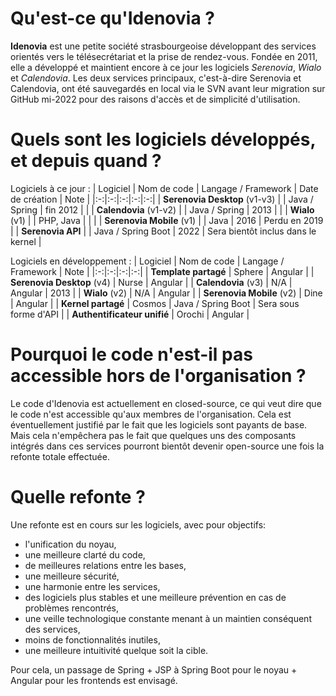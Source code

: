 # Qu'est-ce qu'Idenovia ?

**Idenovia** est une petite société strasbourgeoise développant des services orientés vers le télésecrétariat et la prise de rendez-vous. Fondée en 2011, elle a développé et maintient encore à ce jour les logiciels *Serenovia*, *Wialo* et *Calendovia*. Les deux services principaux, c'est-à-dire Serenovia et Calendovia, ont été sauvegardés en local via le SVN avant leur migration sur GitHub mi-2022 pour des raisons d'accès et de simplicité d'utilisation.

# Quels sont les logiciels développés, et depuis quand ?

Logiciels à ce jour :
| Logiciel | Nom de code | Langage / Framework | Date de création | Note |
|:-:|:-:|:-:|:-:|:-:|
| **Serenovia Desktop** (v1-v3) | | Java / Spring | fin 2012 | |
| **Calendovia** (v1-v2) | | Java / Spring | 2013 | |
| **Wialo** (v1) | | PHP, Java | | |
| **Serenovia Mobile** (v1) | | Java | 2016 | Perdu en 2019 |
| **Serenovia API** | | Java / Spring Boot | 2022 | Sera bientôt inclus dans le kernel |

Logiciels en développement :
| Logiciel | Nom de code | Langage / Framework | Note |
|:-:|:-:|:-:|:-:|
| **Template partagé** | Sphere | Angular |
| **Serenovia Desktop** (v4) | Nurse | Angular |
| **Calendovia** (v3) | N/A | Angular | 2013 |
| **Wialo** (v2) | N/A | Angular |
| **Serenovia Mobile** (v2) | Dine | Angular |
| **Kernel partagé** | Cosmos | Java / Spring Boot | Sera sous forme d'API |
| **Authentificateur unifié** | Orochi | Angular |

# Pourquoi le code n'est-il pas accessible hors de l'organisation ?

Le code d'Idenovia est actuellement en closed-source, ce qui veut dire que le code n'est accessible qu'aux membres de l'organisation. Cela est éventuellement justifié par le fait que les logiciels sont payants de base. Mais cela n'empêchera pas le fait que quelques uns des composants intégrés dans ces services pourront bientôt devenir open-source une fois la refonte totale effectuée.

# Quelle refonte ?

Une refonte est en cours sur les logiciels, avec pour objectifs:
- l'unification du noyau, 
- une meilleure clarté du code,
- de meilleures relations entre les bases,
- une meilleure sécurité,
- une harmonie entre les services,
- des logiciels plus stables et une meilleure prévention en cas de problèmes rencontrés,
- une veille technologique constante menant à un maintien conséquent des services,
- moins de fonctionnalités inutiles,
- une meilleure intuitivité quelque soit la cible.

Pour cela, un passage de Spring + JSP à Spring Boot pour le noyau + Angular pour les frontends est envisagé.
